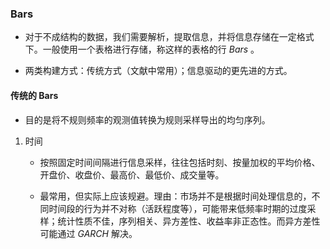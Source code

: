 ### Bars

- 对于不成结构的数据，我们需要解析，提取信息，并将信息存储在一定格式下。一般使用一个表格进行存储，称这样的表格的行 $Bars$ 。

- 两类构建方式：传统方式（文献中常用）；信息驱动的更先进的方式。

#### 传统的 Bars

- 目的是将不规则频率的观测值转换为规则采样导出的均匀序列。

1. 时间

    - 按照固定时间间隔进行信息采样，往往包括时刻、按量加权的平均价格、开盘价、收盘价、最高价、最低价、成交量等。

    - 最常用，但实际上应该规避。理由：市场并不是根据时间处理信息的，不同时间段的行为并不对称（活跃程度等），可能带来低频率时期的过度采样；统计性质不佳，序列相关、异方差性、收益率非正态性。而异方差性可能通过 $GARCH$ 解决。